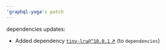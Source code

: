 ```yaml
---
'graphql-yoga': patch
---
```

dependencies updates:
  - Added dependency [`tiny-lru@^10.0.1` ↗︎](https://www.npmjs.com/package/tiny-lru/v/10.0.1) (to `dependencies`)
